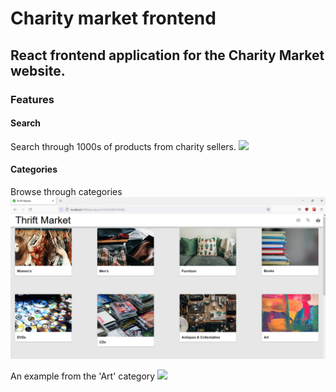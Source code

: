 # Charity market frontend

## React frontend application for the Charity Market website.

### Features

#### Search 
Search through 1000s of products from charity sellers.
<img src="/screenshots/search.gif" />

#### Categories

Browse through categories
<img src="/screenshots/categories.png" />

An example from the 'Art' category
<img src="/screenshots/" />
